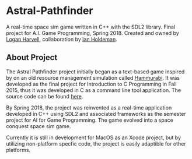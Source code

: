 # Astral-Pathfinder
A real-time space sim game written in C++ with the SDL2 library. Final project for A.I. Game Programming, Spring 2018.
Created and owned by [Logan Harvell](https://github.com/LoganTHarvell), collaboration by [Ian Holdeman](https://github.com/iholdeman1).

## About Project
The Astral Pathfinder project initially began as a text-based game inspired by on an old resource management simulation called [Hammurabi](http://www.hammurabigame.com/hammurabi-game.php "Hammurabi"). It was developed as the final project for Introduction to C Programming in Fall 2015, thus it was developed in C as a command line tool application. The source code can be found [here](https://github.com/LoganTHarvell/Astral-Pathfinder-Command-Line-Prototype).

By Spring 2018, the project was reinvented as a real-time application developed in C++ using SDL2 and associated frameworks as the semester project for AI for Game Programming. The game evolved into a space conquest space sim game.

Currently it is still in development for MacOS as an Xcode project, but by utilizing non-platform specfic code, the project is easily adaptible for other platforms.
